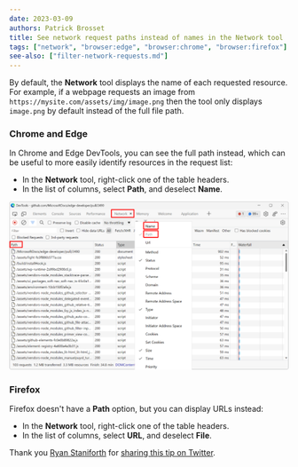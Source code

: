 ```yaml
---
date: 2023-03-09
authors: Patrick Brosset
title: See network request paths instead of names in the Network tool
tags: ["network", "browser:edge", "browser:chrome", "browser:firefox"]
see-also: ["filter-network-requests.md"]
---
```


By default, the **Network** tool displays the name of each requested resource. For example, if a webpage requests an image from `https://mysite.com/assets/img/image.png` then the tool only displays `image.png` by default instead of the full file path.

### Chrome and Edge

In Chrome and Edge DevTools, you can see the full path instead, which can be useful to more easily identify resources in the request list:

* In the **Network** tool, right-click one of the table headers.
* In the list of columns, select **Path**, and deselect **Name**.

![The Network tool in Edge, showing the contextual menu that's used to customize the network list columns](../../assets/img/see-request-path-instead-of-name.png)

### Firefox

Firefox doesn't have a **Path** option, but you can display URLs instead:

* In the **Network** tool, right-click one of the table headers.
* In the list of columns, select **URL**, and deselect **File**.

Thank you [Ryan Staniforth](https://twitter.com/ryanstaniforth/) for [sharing this tip on Twitter](https://twitter.com/ryanstaniforth/status/1633620774744469506).
